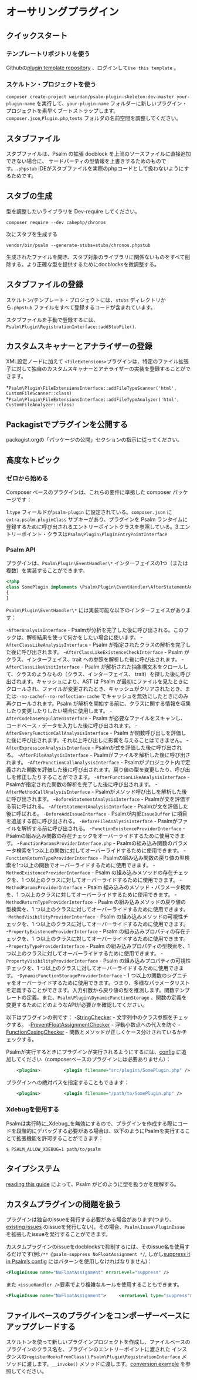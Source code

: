 # オーサリングプラグイン

## クイックスタート

### テンプレートリポジトリを使う

Githubの[plugin template repository](https://github.com/weirdan/psalm-plugin-skeleton) 、ログインして`Use this template` 。

### スケルトン・プロジェクトを使う

`composer create-project weirdan/psalm-plugin-skeleton:dev-master your-plugin-name` を実行して、`your-plugin-name` フォルダーに新しいプラグイン・プロジェクトを素早くブートストラップします。`composer.json`,`Plugin.php`,`tests` フォルダの名前空間を調整してください。


## スタブファイル

スタブファイルは、Psalm の拡張 docblock を上流のソースファイルに直接追加できない場合に、 サードパーティの型情報を上書きするためのものです。`.phpstub` IDEがスタブファイルを実際のphpコードとして扱わないようにするためです。

## スタブの生成

型を調整したいライブラリを Dev-require してください。
```
composer require --dev cakephp/chronos
```
次にスタブを生成する
```
vendor/bin/psalm --generate-stubs=stubs/chronos.phpstub
```
生成されたファイルを開き、スタブ対象のライブラリに関係ないものをすべて削除する。より正確な型を提供するためにdocblocksを微調整する。

## スタブファイルの登録

スケルトン/テンプレート・プロジェクトには、`stubs` ディレクトリから`.phpstub` ファイルをすべて登録するコードが含まれています。

スタブファイルを手動で登録するには、`Psalm\Plugin\RegistrationInterface::addStubFile()`.

## カスタムスキャナーとアナライザーの登録

XML設定ノードに加えて `<fileExtensions>`プラグインは、特定のファイル拡張子に対して独自のカスタムスキャナーとアナライザーの実装を登録することができます。

*`Psalm\Plugin\FileExtensionsInterface::addFileTypeScanner('html', CustomFileScanner::class)` *`Psalm\Plugin\FileExtensionsInterface::addFileTypeAnalyzer('html', CustomFileAnalyzer::class)`

## Packagistでプラグインを公開する

packagist.orgの「パッケージの公開」セクションの指示に従ってください。

## 高度なトピック

### ゼロから始める

Composer ベースのプラグインは、これらの要件に準拠した composer パッケージです：

1.`type` フィールドが`psalm-plugin` に設定されている。`composer.json` に`extra.psalm.pluginClass` サブキーがあり、プラグインを Psalm ランタイムに登録するために呼び出されるエントリーポイントクラスを参照している。3.エントリーポイント・クラスは`Psalm\Plugin\PluginEntryPointInterface`

### Psalm API

プラグインは、`Psalm\Plugin\EventHandler\*` インターフェイスの1つ（または複数）を実装することができます。

```php
<?php
class SomePlugin implements \Psalm\Plugin\EventHandler\AfterStatementAnalysisInterface
{
}
```

`Psalm\Plugin\EventHandler\*` には実装可能な以下のインターフェイスがあります：

-`AfterAnalysisInterface` - Psalmが分析を完了した後に呼び出される。このフックは、解析結果を使って何かをしたい場合に使います。
-`AfterClassLikeAnalysisInterface` - Psalm が指定されたクラスの解析を完了した後に呼び出されます。
-`AfterClassLikeExistenceCheckInterface` - Psalm がクラス、インターフェイス、trait への参照を解析した後に呼び出されます。
-`AfterClassLikeVisitInterface` - Psalm が解析された抽象構文木をクロールして、クラスのようなもの（クラス、インターフェイス、 trait）を探した後に呼び出されます。キャッシュにより、AST は Psalm が最初にファイルを見たときにクロールされ、ファイルが変更されたとき、キャッシュがクリアされたとき、または`--no-cache`/`--no-reflection-cache` でキャッシュを無効にしたときにのみ再クロールされます。Psalm が解析を開始する前に、クラスに関する情報を収集したり変更したりしたい場合に使用します。
-`AfterCodebasePopulatedInterface` - Psalm が必要なファイルをスキャンし、コードベース・データを入力した後に呼び出されます。
-`AfterEveryFunctionCallAnalysisInterface` - Psalm が関数呼び出しを評価した後に呼び出されます。それ以上呼び出しに影響を与えることはできません。
-`AfterExpressionAnalysisInterface` - Psalmが式を評価した後に呼び出される。
-`AfterFileAnalysisInterface` - Psalmがファイルを解析した後に呼び出されます。
-`AfterFunctionCallAnalysisInterface` - Psalmがプロジェクト内で定義された関数を評価した後に呼び出されます。戻り値の型を変更したり、呼び出しを修正したりすることができます。
-`AfterFunctionLikeAnalysisInterface` - Psalmが指定された関数の解析を完了した後に呼び出されます。
-`AfterMethodCallAnalysisInterface` - Psalmがメソッド呼び出しを解析した後に呼び出されます。
-`BeforeStatementAnalysisInterface` - Psalmが文を評価する前に呼ばれる。
-`AfterStatementAnalysisInterface` - Psalmが文を評価した後に呼ばれる。
-`BeforeAddIssueInterface` - Psalmが内部`IssueBuffer` に項目を追加する前に呼び出される。
-`BeforeFileAnalysisInterface` - Psalmがファイルを解析する前に呼び出される。
-`FunctionExistenceProviderInterface` - Psalmの組み込み関数の存在チェックをオーバーライドするために使用できます。
-`FunctionParamsProviderInterface.php` - Psalmの組み込み関数のパラメータ検索を1つ以上の関数に対してオーバーライドするために使用できます。
-`FunctionReturnTypeProviderInterface` - Psalmの組み込み関数の戻り値の型検索を1つ以上の関数でオーバーライドするために使用できます。
-`MethodExistenceProviderInterface` - Psalm の組み込みメソッドの存在チェックを、1 つ以上のクラスに対してオーバーライドするために使用できます。
-`MethodParamsProviderInterface` - Psalm 組み込みのメソッド・パラメータ検索を、1 つ以上のクラスに対してオーバーライドするために使用できます。
-`MethodReturnTypeProviderInterface` - Psalm の組み込みメソッドの戻り値の型検索を、1 つ以上のクラスに対してオーバーライドするために使用できます。
-`MethodVisibilityProviderInterface` - Psalm の組み込みメソッドの可視性チェックを、1 つ以上のクラスに対してオーバーライドするために使用できます。
-`PropertyExistenceProviderInterface` - Psalm の組み込みプロパティの存在チェックを、1 つ以上のクラスに対してオーバーライドするために使用できます。
-`PropertyTypeProviderInterface` - Psalm の組み込みプロパティの型検索を、1 つ以上のクラスに対してオーバーライドするために使用できます。
-`PropertyVisibilityProviderInterface` - Psalm の組み込みプロパティの可視性チェックを、1 つ以上のクラスに対してオーバーライドするために使用できます。
-`DynamicFunctionStorageProviderInterface` - 1 つ以上の関数のシグニチャをオーバーライドするために使用できます。つまり、多様なパラメータリストを定義することができます。入力引数から戻り値の型を推測します。関数テンプレートの定義。また、`Psalm\Plugin\DynamicFunctionStorage` 、関数の定義を変更するためにどのようなAPIが必要かを確認してください。

以下はプラグインの例です：
 -[StringChecker](https://github.com/vimeo/psalm/blob/master/examples/plugins/StringChecker.php) - 文字列中のクラス参照をチェックする。
 -[PreventFloatAssignmentChecker](https://github.com/vimeo/psalm/blob/master/examples/plugins/PreventFloatAssignmentChecker.php) - 浮動小数点への代入を防ぐ
 -[FunctionCasingChecker](https://github.com/vimeo/psalm/blob/master/examples/plugins/FunctionCasingChecker.php) - 関数とメソッドが正しくケース分けされているかチェックする。

Psalmが実行するときにプラグインが実行されるようにするには、[config](../configuration.md) に追加してください（composerベースのプラグインには必要ありません）：
```xml
    <plugins>         <plugin filename="src/plugins/SomePlugin.php" />     </plugins>
```

プラグインへの絶対パスを指定することもできます：
```xml
    <plugins>         <plugin filename="/path/to/SomePlugin.php" />     </plugins>
```

### Xdebugを使用する

Psalmは実行時に_Xdebug_を無効にするので、プラグインを作成する際にコードを段階的にデバッグする必要がある場合は、以下のようにPsalmを実行することで拡張機能を許可することができます：

```console
$ PSALM_ALLOW_XDEBUG=1 path/to/psalm
```

## タイプシステム

[reading this guide](plugins_type_system.md) によって、Psalm がどのように型を扱うかを理解する。

## カスタムプラグインの問題を扱う

プラグインは独自のissueを発行する必要がある場合があります(つまり、[existing issues](../issues.md) のissueを発行しない)。その場合、`Psalm\Issue\PluginIssue` を拡張したissueを発行することができます。

カスタムプラグインのissueをdocblocksで抑制するには、そのissue名を使用するだけです(例:`/** @psalm-suppress NoFloatAssignment */`, しかし[suppress it in Psalm’s config](../dealing_with_code_issues.md#config-suppression) にはパターンを使用しなければなりません)：

```xml
<PluginIssue name="NoFloatAssignment" errorLevel="suppress" />
```

また `<issueHandler />`要素でより複雑なルールを使用することもできます。

```xml
<PluginIssue name="NoFloatAssignment">     <errorLevel type="suppress">         <directory name="tests" />     </errorLevel> </PluginIssue>
```

## ファイルベースのプラグインをコンポーザーベースにアップグレードする

スケルトンを使って新しいプラグインプロジェクトを作成し、ファイルベースのプラグインのクラス名を、プラグインのエントリーポイントに渡された インスタンスの`registerHooksFromClass()`
`Psalm\Plugin\RegistrationInterface` メソッドに渡します。`__invoke()`
メソッドに渡します。[conversion example](https://github.com/vimeo/psalm/tree/master/examples/plugins/composer-based/echo-checker/) を参照してください。
